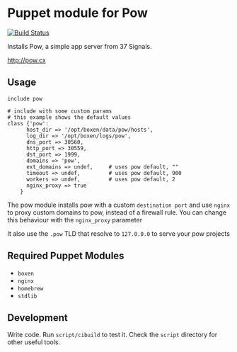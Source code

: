 # Puppet module for Pow

[![Build Status](https://travis-ci.org/boxen/puppet-pow.png)](https://travis-ci.org/boxen/puppet-pow)

Installs Pow, a simple app server from 37 Signals.

http://pow.cx

## Usage

``` puppet
include pow

# include with some custom params
# this example shows the default values
class {'pow':
      host_dir => '/opt/boxen/data/pow/hosts',
      log_dir => '/opt/boxen/logs/pow',
      dns_port => 30560,
      http_port => 30559,
      dst_port => 1999,
      domains => 'pow',
      ext_domains => undef,     # uses pow default, ""
      timeout => undef,         # uses pow default, 900
      workers => undef,         # uses pow default, 2
      nginx_proxy => true
    }
```

The pow module installs pow with a custom `destination port` and use `nginx` to proxy custom domains to pow, instead of a firewall rule. You can change this behaviour with the `nginx_proxy` parameter

It also use the `.pow` TLD that resolve to `127.0.0.0` to serve your pow projects

## Required Puppet Modules

* `boxen`
* `nginx`
* `homebrew`
* `stdlib`

## Development

Write code. Run `script/cibuild` to test it. Check the `script`
directory for other useful tools.
